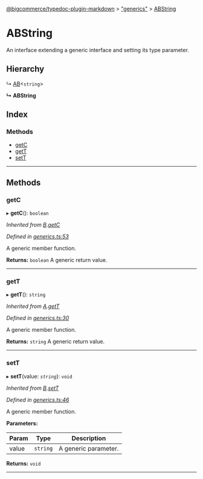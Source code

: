 [@bigcommerce/typedoc-plugin-markdown](../README.md) > ["generics"](../modules/_generics_.md) > [ABString](../interfaces/_generics_.abstring.md)

# ABString

An interface extending a generic interface and setting its type parameter.

## Hierarchy

↳  [AB](_generics_.ab.md)<`string`>

**↳ ABString**

## Index

### Methods

* [getC](_generics_.abstring.md#getc)
* [getT](_generics_.abstring.md#gett)
* [setT](_generics_.abstring.md#sett)

---

## Methods

<a id="getc"></a>

###  getC

▸ **getC**(): `boolean`

*Inherited from [B](_generics_.b.md).[getC](_generics_.b.md#getc)*

*Defined in [generics.ts:53](https://github.com/bigcommerce/typedoc-plugin-markdown/blob/master/test/src/generics.ts#L53)*

A generic member function.

**Returns:** `boolean`
A generic return value.

___
<a id="gett"></a>

###  getT

▸ **getT**(): `string`

*Inherited from [A](_generics_.a.md).[getT](_generics_.a.md#gett)*

*Defined in [generics.ts:30](https://github.com/bigcommerce/typedoc-plugin-markdown/blob/master/test/src/generics.ts#L30)*

A generic member function.

**Returns:** `string`
A generic return value.

___
<a id="sett"></a>

###  setT

▸ **setT**(value: *`string`*): `void`

*Inherited from [B](_generics_.b.md).[setT](_generics_.b.md#sett)*

*Defined in [generics.ts:46](https://github.com/bigcommerce/typedoc-plugin-markdown/blob/master/test/src/generics.ts#L46)*

A generic member function.

**Parameters:**

| Param | Type | Description |
| ------ | ------ | ------ |
| value | `string` |  A generic parameter. |

**Returns:** `void`

___

